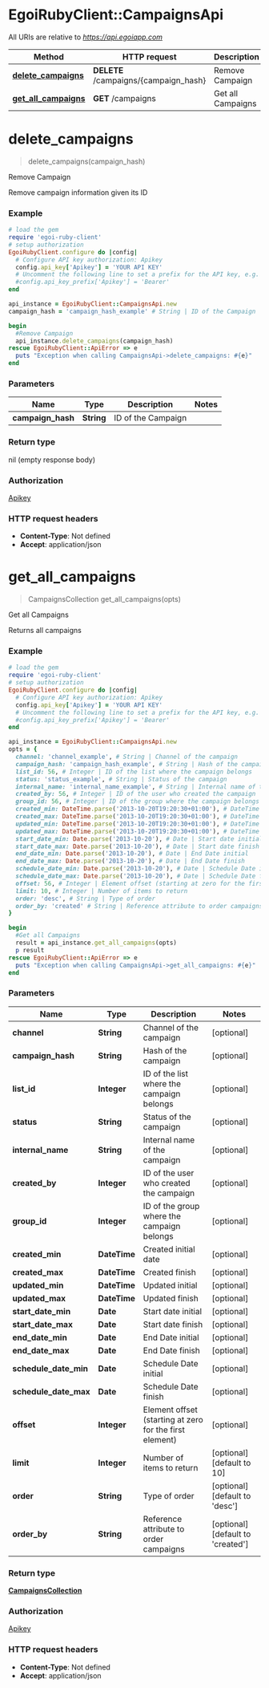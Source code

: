 # EgoiRubyClient::CampaignsApi

All URIs are relative to *https://api.egoiapp.com*

Method | HTTP request | Description
------------- | ------------- | -------------
[**delete_campaigns**](CampaignsApi.md#delete_campaigns) | **DELETE** /campaigns/{campaign_hash} | Remove Campaign
[**get_all_campaigns**](CampaignsApi.md#get_all_campaigns) | **GET** /campaigns | Get all Campaigns


# **delete_campaigns**
> delete_campaigns(campaign_hash)

Remove Campaign

Remove campaign information given its ID

### Example
```ruby
# load the gem
require 'egoi-ruby-client'
# setup authorization
EgoiRubyClient.configure do |config|
  # Configure API key authorization: Apikey
  config.api_key['Apikey'] = 'YOUR API KEY'
  # Uncomment the following line to set a prefix for the API key, e.g. 'Bearer' (defaults to nil)
  #config.api_key_prefix['Apikey'] = 'Bearer'
end

api_instance = EgoiRubyClient::CampaignsApi.new
campaign_hash = 'campaign_hash_example' # String | ID of the Campaign

begin
  #Remove Campaign
  api_instance.delete_campaigns(campaign_hash)
rescue EgoiRubyClient::ApiError => e
  puts "Exception when calling CampaignsApi->delete_campaigns: #{e}"
end
```

### Parameters

Name | Type | Description  | Notes
------------- | ------------- | ------------- | -------------
 **campaign_hash** | **String**| ID of the Campaign | 

### Return type

nil (empty response body)

### Authorization

[Apikey](../README.md#Apikey)

### HTTP request headers

 - **Content-Type**: Not defined
 - **Accept**: application/json



# **get_all_campaigns**
> CampaignsCollection get_all_campaigns(opts)

Get all Campaigns

Returns all campaigns

### Example
```ruby
# load the gem
require 'egoi-ruby-client'
# setup authorization
EgoiRubyClient.configure do |config|
  # Configure API key authorization: Apikey
  config.api_key['Apikey'] = 'YOUR API KEY'
  # Uncomment the following line to set a prefix for the API key, e.g. 'Bearer' (defaults to nil)
  #config.api_key_prefix['Apikey'] = 'Bearer'
end

api_instance = EgoiRubyClient::CampaignsApi.new
opts = {
  channel: 'channel_example', # String | Channel of the campaign
  campaign_hash: 'campaign_hash_example', # String | Hash of the campaign
  list_id: 56, # Integer | ID of the list where the campaign belongs
  status: 'status_example', # String | Status of the campaign
  internal_name: 'internal_name_example', # String | Internal name of the campaign
  created_by: 56, # Integer | ID of the user who created the campaign
  group_id: 56, # Integer | ID of the group where the campaign belongs
  created_min: DateTime.parse('2013-10-20T19:20:30+01:00'), # DateTime | Created initial date
  created_max: DateTime.parse('2013-10-20T19:20:30+01:00'), # DateTime | Created finish
  updated_min: DateTime.parse('2013-10-20T19:20:30+01:00'), # DateTime | Updated initial
  updated_max: DateTime.parse('2013-10-20T19:20:30+01:00'), # DateTime | Updated finish
  start_date_min: Date.parse('2013-10-20'), # Date | Start date initial
  start_date_max: Date.parse('2013-10-20'), # Date | Start date finish
  end_date_min: Date.parse('2013-10-20'), # Date | End Date initial
  end_date_max: Date.parse('2013-10-20'), # Date | End Date finish
  schedule_date_min: Date.parse('2013-10-20'), # Date | Schedule Date initial
  schedule_date_max: Date.parse('2013-10-20'), # Date | Schedule Date finish
  offset: 56, # Integer | Element offset (starting at zero for the first element)
  limit: 10, # Integer | Number of items to return
  order: 'desc', # String | Type of order
  order_by: 'created' # String | Reference attribute to order campaigns
}

begin
  #Get all Campaigns
  result = api_instance.get_all_campaigns(opts)
  p result
rescue EgoiRubyClient::ApiError => e
  puts "Exception when calling CampaignsApi->get_all_campaigns: #{e}"
end
```

### Parameters

Name | Type | Description  | Notes
------------- | ------------- | ------------- | -------------
 **channel** | **String**| Channel of the campaign | [optional] 
 **campaign_hash** | **String**| Hash of the campaign | [optional] 
 **list_id** | **Integer**| ID of the list where the campaign belongs | [optional] 
 **status** | **String**| Status of the campaign | [optional] 
 **internal_name** | **String**| Internal name of the campaign | [optional] 
 **created_by** | **Integer**| ID of the user who created the campaign | [optional] 
 **group_id** | **Integer**| ID of the group where the campaign belongs | [optional] 
 **created_min** | **DateTime**| Created initial date | [optional] 
 **created_max** | **DateTime**| Created finish | [optional] 
 **updated_min** | **DateTime**| Updated initial | [optional] 
 **updated_max** | **DateTime**| Updated finish | [optional] 
 **start_date_min** | **Date**| Start date initial | [optional] 
 **start_date_max** | **Date**| Start date finish | [optional] 
 **end_date_min** | **Date**| End Date initial | [optional] 
 **end_date_max** | **Date**| End Date finish | [optional] 
 **schedule_date_min** | **Date**| Schedule Date initial | [optional] 
 **schedule_date_max** | **Date**| Schedule Date finish | [optional] 
 **offset** | **Integer**| Element offset (starting at zero for the first element) | [optional] 
 **limit** | **Integer**| Number of items to return | [optional] [default to 10]
 **order** | **String**| Type of order | [optional] [default to &#39;desc&#39;]
 **order_by** | **String**| Reference attribute to order campaigns | [optional] [default to &#39;created&#39;]

### Return type

[**CampaignsCollection**](CampaignsCollection.md)

### Authorization

[Apikey](../README.md#Apikey)

### HTTP request headers

 - **Content-Type**: Not defined
 - **Accept**: application/json



